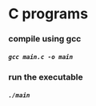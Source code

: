 # C programs

### compile using gcc
##### ``` gcc main.c -o main ```
### run the executable
##### ```./main  ```
